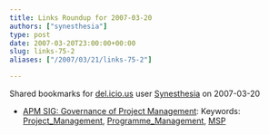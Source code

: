 ```yaml
---
title: Links Roundup for 2007-03-20
authors: ["synesthesia"]
type: post
date: 2007-03-20T23:00:00+00:00
slug: links-75-2 
aliases: ["/2007/03/21/links-75-2"]

---
```

Shared bookmarks for [del.icio.us][1] user  [Synesthesia][2] on 2007-03-20

  * [APM SIG: Governance of Project Management][3]: 
    Keywords: [Project_Management][4], [Programme_Management][5], [MSP][6]</li> </ul>

 [1]: https://del.icio.us/
 [2]: https://del.icio.us/synesthesia
 [3]: https://www.apm.org.uk/Governance/GovernanceProfile.asp "https://www.apm.org.uk/Governance/GovernanceProfile.asp"
 [4]: https://del.icio.us/synesthesia/Project_Management
 [5]: https://del.icio.us/synesthesia/Programme_Management
 [6]: https://del.icio.us/synesthesia/MSP